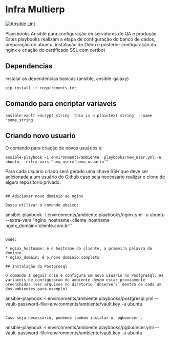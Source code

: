# Infra Multierp

[![Ansible Lint](https://github.com/multidadosti-erp/setup-linux/actions/workflows/ansible-lint.yml/badge.svg)](https://github.com/multidadosti-erp/setup-linux/actions/workflows/ansible-lint.yml)

Playsbooks Ansible para configuração de servidores de QA e produção. Estes playbooks realizam a etapa de configuração do banco de dados, preparação do ubuntu, instalação do Odoo e posterior configuração do nginx e criação do certificado SSL com certbot

## Dependencias

Instalar as dependencias basicas (ansible, ansible-galaxy)

```
pip install -r requirements.txt 
```

## Comando para encriptar variaveis

```
ansible-vault encrypt_string 'this is a plaintext string' --name 'some_string'
```

## Criando novo usuario

O comando para criação de novos usuários é:

```
ansible-playbook -i environments/ambiente  playbooks/new_user.yml -u ubuntu --extra-vars "new_user='novo_usuario'"
```
Para cada usuário criado será gerado uma chave SSH que deve ser adicionada a um usuário do Github caso seja necessário realizar o
clone de algum repositorio privado.
```

## Adicionar novo dominio ao nginx

Basta utilizar o comando abaixo:

```
ansible-playbook -i environments/ambiente playbooks/nginx.yml -u ubuntu --extra-vars "nginx_hostname=cliente_hostname nginx_domain='cliente.com.br'"
```

Onde:

* nginx_hostname: é o hostname do cliente, a primeira palavra do dominio
* nginx_domain: é o novo dominio completo

## Instalação do Postgresql

O comando a seguir cria e configura um novo usuario no Postgresql. As variaveis de configuracao do ambiente devem estar previamente preenchidas (ver arquivos no diretorio `dbservers` dentro de cada um dos ambientes para exemplo)

```
ansible-playbook -i environments/ambiente playbooks/postgresql.yml --vault-password-file=environments/ambiente/vault.key -u ubuntu 
```

Caso seja necessário, podemos tambem instalar o `pgbouncer`.

```
ansible-playbook -i environments/ambiente playbooks/pgbouncer.yml --vault-password-file=environments/ambiente/vault.key -u ubuntu 
```
